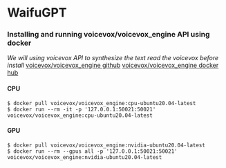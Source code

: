 # WaifuGPT
### Installing and running voicevox/voicevox_engine API using docker
*We will using voicevox API to synthesize the text*
*read the voicevox before install* 
[voicevox/voicevox_engine github](https://github.com/VOICEVOX/voicevox_engine)
[voicevox/voicevox_engine docker hub](https://hub.docker.com/r/voicevox/voicevox_engine)
#### CPU
```
$ docker pull voicevox/voicevox_engine:cpu-ubuntu20.04-latest
$ docker run --rm -it -p '127.0.0.1:50021:50021' voicevox/voicevox_engine:cpu-ubuntu20.04-latest
```
#### GPU
```
$ docker pull voicevox/voicevox_engine:nvidia-ubuntu20.04-latest
$ docker run --rm --gpus all -p '127.0.0.1:50021:50021' voicevox/voicevox_engine:nvidia-ubuntu20.04-latest
```